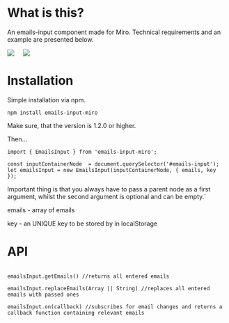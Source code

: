 # What is this?

An emails-input component made for Miro. Technical requirements and an example are presented below.

<div style="display: flex;"> 
    <img src="https://imgur.com/a/WQtu7FU" />
    <img src="https://imgur.com/jXDDJ8K" style="margin-left: 20px;" />
</div>


# Installation

Simple installation via npm.

`npm install emails-input-miro`

Make sure, that the version is 1.2.0 or higher.

Then...

```
import { EmailsInput } from 'emails-input-miro';

const inputContainerNode  = document.querySelector('#emails-input');
let emailsInput = new EmailsInput(inputContainerNode, { emails, key }); 
```
Important thing is that you always have to pass a parent node as a first argument, whilst the second argument is optional and can be empty.`

emails - array of emails 

key - an UNIQUE key to be stored by in localStorage


# API
```

emailsInput.getEmails() //returns all entered emails

emailsInput.replaceEmails(Array || String) //replaces all entered emails with passed ones

emailsInput.on(callback) //subscribes for email changes and returns a callback function containing relevant emails

```